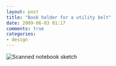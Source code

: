 ```yaml
---
layout: post
title: "Book holder for a utility belt"
date: 2009-06-03 01:17
comments: true
categories:
- design
---
```


![Scanned notebook sketch](https://farm6.staticflickr.com/5552/14626819588_3efa5efbca_c.jpg)
